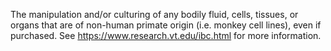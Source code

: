 The manipulation and/or culturing of any bodily fluid, cells, tissues, or organs that are of non-human primate origin (i.e. monkey cell lines), even if purchased.
See https://www.research.vt.edu/ibc.html for more information.
